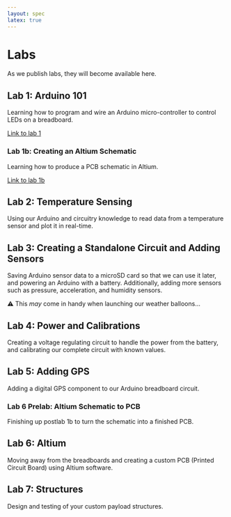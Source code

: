 ```yaml
---
layout: spec
latex: true
---
```


# Labs

As we publish labs, they will become available here.

## Lab 1: Arduino 101

Learning how to program and wire an Arduino micro-controller to control LEDs on a breadboard.

[Link to lab 1](/labs/lab-1)

### Lab 1b: Creating an Altium Schematic

Learning how to produce a PCB schematic in Altium.

[Link to lab 1b](/labs/lab-1b)

## Lab 2: Temperature Sensing

Using our Arduino and circuitry knowledge to read data from a temperature sensor and plot it in real-time.

<!--
[Link to lab 2](/labs/lab-2)
-->

## Lab 3: Creating a Standalone Circuit and Adding Sensors

Saving Arduino sensor data to a microSD card so that we can use it later, and powering an Arduino with a battery. Additionally, adding more sensors such as pressure, acceleration, and humidity sensors.

:warning: This *may* come in handy when launching our weather balloons...

<!--
- [Link to lab 3 - START HERE](/labs/lab-3)
- [Link to lab 3 - Group A](/labs/lab-3GroupA)
- [Link to lab 3 - Group B](/labs/lab-3GroupB)
-->

## Lab 4: Power and Calibrations

Creating a voltage regulating circuit to handle the power from the battery, and calibrating our complete circuit with known values.

<!--
[Link to lab 4](/labs/lab-4)
-->

## Lab 5: Adding GPS

Adding a digital GPS component to our Arduino breadboard circuit.

<!--
[Link to lab 5](/labs/lab-5)
-->

### Lab 6 Prelab: Altium Schematic to PCB

Finishing up postlab 1b to turn the schematic into a finished PCB.

<!--
[Link to Lab 6 Prelab](/labs/lab-6-prelab)
-->

## Lab 6: Altium

Moving away from the breadboards and creating a custom PCB (Printed Circuit Board) using Altium software.

<!--
[Link to lab 6](/labs/lab-6)
-->

## Lab 7: Structures

Design and testing of your custom payload structures.

<!--
[Link to lab 7](/labs/lab-7)
-->